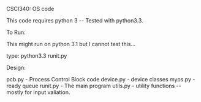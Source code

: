 CSCI340: OS code

This code requires python 3 -- Tested with python3.3. 

To Run: 

This might run on python 3.1 but I cannot test this...

type: python3.3 runit.py


Design: 

pcb.py - Process Control Block code
device.py - device classes
myos.py - ready queue 
runit.py - The main program
utils.py - utility functions -- mostly for input valiation. 
